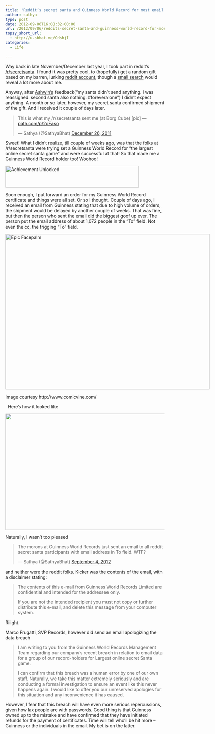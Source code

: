 ```yaml
---
title: 'Reddit’s secret santa and Guinness World Record for most email addresses in To: List'
author: sathya
type: post
date: 2012-09-06T16:08:32+00:00
url: /2012/09/06/reddits-secret-santa-and-guinness-world-record-for-most-email-addresses-in-to-list/
topsy_short_url:
  - http://u.sbhat.me/OdshjI
categories:
  - Life

---
```

Way back in late November/December last year, I took part in reddit&#8217;s <a href="http://redditgifts.com/exchanges/secret-santa-2011/" target="_blank">/r/secretsanta</a>. I found it was pretty cool, to (hopefully) get a random gift based on my barren, lurking <a href="http://www.reddit.com/user/sathyabhat/" target="_blank">reddit account</a>, though a <a href="https://www.google.co.in/search?q=sathyabhat" target="_blank">small search</a> would reveal a lot more about me.

Anyway, after [Ashwin&#8217;s][1] feedback(&#8220;my santa didn&#8217;t send anything. I was reassigned. second santa also nothing. #foreveralone&#8221;) I didn&#8217;t expect anything. A month or so later, however, my secret santa confirmed shipment of the gift. And I received it couple of days later.

<blockquote class="twitter-tweet tw-align-center">
  <p>
    This is what my /r/secretsanta sent me (at Borg Cube) [pic] — <a title="http://path.com/p/2oFaso" href="http://t.co/YCOdr2DO">path.com/p/2oFaso</a>
  </p>
  
  <p>
    — Sathya (@SathyaBhat) <a href="https://twitter.com/SathyaBhat/status/151290067531472896" data-datetime="2011-12-26T13:15:37+00:00">December 26, 2011</a>
  </p>
</blockquote>

Sweet! What I didn&#8217;t realize, till couple of weeks ago, was that the folks at /r/secretsanta were trying set a Guinness World Record for &#8220;the largest online secret santa game&#8221; and were successful at that! So that made me a Guinness World Record holder too! Woohoo! 

[<img class="aligncenter" title="Achievement Unlocked" src="http://i.stack.imgur.com/3wG8n.png" alt="Achievement Unlocked" width="423" height="68" />][2]

Soon enough, I put forward an order for my Guinness World Record certificate and things were all set. Or so I thought. Couple of days ago, I received an email from Guinness stating that due to high volume of orders, the shipment would be delayed by another couple of weeks. That was fine, but then the person who sent the email did the biggest goof up ever. The person put the email address of about 1,072 people in the &#8220;To&#8221; field. Not even the cc, the frigging &#8220;To&#8221; field.

<div style="width: 658px" class="wp-caption aligncenter">
  <a href="http://i.stack.imgur.com/GrGSK.jpg"><img class=" " title="Epic Facepalm" src="http://i.stack.imgur.com/GrGSK.jpg" alt="Epic Facepalm" width="648" height="494" /></a>
  
  <p class="wp-caption-text">
    Image courtesy http://www.comicvine.com/
  </p>
</div>

  Here&#8217;s how it looked like 

[<img class="aligncenter" src="http://i.stack.imgur.com/VuCB6.png" alt="" width="682" height="369" />][3]

Naturally, I wasn&#8217;t too pleased 

<blockquote class="twitter-tweet tw-align-center">
  <p>
    The morons at Guinness World Records just sent an email to all reddit secret santa participants with email address in To field. WTF?
  </p>
  
  <p>
    — Sathya (@SathyaBhat) <a href="https://twitter.com/SathyaBhat/status/242977534466199552" data-datetime="2012-09-04T13:28:53+00:00">September 4, 2012</a>
  </p>
</blockquote>



and neither were the reddit folks. Kicker was the contents of the email, with a disclaimer stating:

> The contents of this e-mail from Guinness World Records Limited are confidential and intended for the addressee only.
> 
> If you are not the intended recipient you must not copy or further distribute this e-mail, and delete this message from your computer system.

Riiight.

Marco Frugatti, SVP Records, however did send an email apologizing the data breach

> I am writing to you from the Guinness World Records Management Team regarding our company’s recent breach in relation to email data for a group of our record-holders for Largest online secret Santa game.
> 
> I can confirm that this breach was a human error by one of our own staff. Naturally, we take this matter extremely seriously and are conducting a formal investigation to ensure an event like this never happens again. I would like to offer you our unreserved apologies for this situation and any inconvenience it has caused.

However, I fear that this breach will have even more serious repercussions, given how lax people are with passwords. Good thing is that Guinness owned up to the mistake and have confirmed that they have initiated refunds for the payment of certificates. Time will tell who&#8217;ll be hit more &#8211; Guinness or the individuals in the email. My bet is on the latter.

 [1]: http://twitter.com/ashwinsid
 [2]: http://i.stack.imgur.com/3wG8n.png
 [3]: http://i.stack.imgur.com/VuCB6.png